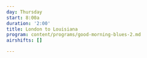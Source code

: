 ```yaml
---
day: Thursday
start: 8:00a
duration: '2:00'
title: London to Louisiana
program: content/programs/good-morning-blues-2.md
airshifts: []

---
```

